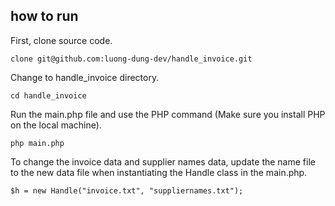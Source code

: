 ## how to run
First, clone source code.
```
clone git@github.com:luong-dung-dev/handle_invoice.git
```

Change to handle_invoice directory.
```
cd handle_invoice
```

Run the main.php file and use the PHP command (Make sure you install PHP on the local machine).
```
php main.php
```

To change the invoice data and supplier names data, update the name file to the new data file when instantiating the Handle class in the main.php.
```
$h = new Handle("invoice.txt", "suppliernames.txt");
```
